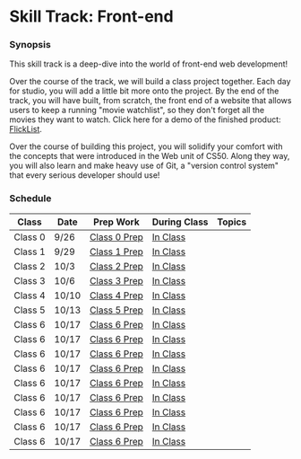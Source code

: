 # Skill Track: Front-end

### Synopsis

This skill track is a deep-dive into the world of front-end web development!

Over the course of the track, we will build a class project together. Each day for studio, you will add a little bit more onto the project. By the end of the track, you will have built, from scratch, the front end of a website that allows users to keep a running "movie watchlist", so they don't forget all the movies they want to watch. Click here for a demo of the finished product: <a href="http://education.launchcode.org/flicklist" target="_blank"/>FlickList</a>.

Over the course of building this project, you will solidify your comfort with the concepts that were introduced in the Web unit of CS50. Along they way, you will also learn and make heavy use of Git, a "version control system" that every serious developer should use!

### Schedule

Class | Date | Prep Work | During Class | Topics
|------|----|----------|--------------|-------|
Class 0 | 9/26 | [Class 0 Prep](./materials/class0-prep) | [In Class](./materials/class0) | |
Class 1 | 9/29 | [Class 1 Prep](./materials/class1-prep) | [In Class](./materials/class1) | |
Class 2 | 10/3 | [Class 2 Prep](./materials/class2-prep) | [In Class](./materials/class2) | |
Class 3 | 10/6 | [Class 3 Prep](./materials/class3-prep) | [In Class](./materials/class3) | |
Class 4 | 10/10 | [Class 4 Prep](./materials/class4-prep) | [In Class](./materials/class4) | |
Class 5 | 10/13 | [Class 5 Prep](./materials/class5-prep) | [In Class](./materials/class5) | |
Class 6 | 10/17 | [Class 6 Prep](./materials/class6-prep) | [In Class](./materials/class6) | | 
Class 6 | 10/17 | [Class 6 Prep](./materials/class6-prep) | [In Class](./materials/class6) | | 
Class 6 | 10/17 | [Class 6 Prep](./materials/class6-prep) | [In Class](./materials/class6) | | 
Class 6 | 10/17 | [Class 6 Prep](./materials/class6-prep) | [In Class](./materials/class6) | | 
Class 6 | 10/17 | [Class 6 Prep](./materials/class6-prep) | [In Class](./materials/class6) | | 
Class 6 | 10/17 | [Class 6 Prep](./materials/class6-prep) | [In Class](./materials/class6) | | 
Class 6 | 10/17 | [Class 6 Prep](./materials/class6-prep) | [In Class](./materials/class6) | | 
Class 6 | 10/17 | [Class 6 Prep](./materials/class6-prep) | [In Class](./materials/class6) | | 
Class 6 | 10/17 | [Class 6 Prep](./materials/class6-prep) | [In Class](./materials/class6) | | 
